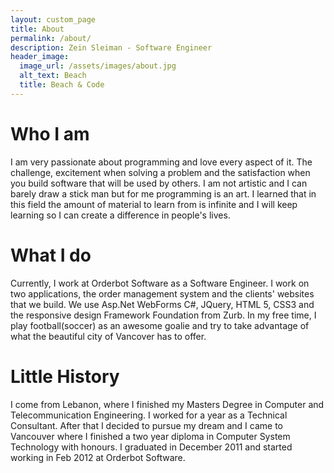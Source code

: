 ```yaml
---
layout: custom_page
title: About
permalink: /about/
description: Zein Sleiman - Software Engineer
header_image:
  image_url: /assets/images/about.jpg
  alt_text: Beach
  title: Beach & Code
---
```


# Who I am
I am very passionate about programming and love every aspect of it. The challenge, excitement when solving a problem and the satisfaction when you build software that will be used by others. I am not artistic and I can barely draw a stick man but for me programming is an art. I learned that in this field the amount of material to learn from is infinite and I will keep learning so I can create a difference in people's lives.


# What I do
Currently, I work at Orderbot Software as a Software Engineer. I work on two applications, the order management system and the clients' websites that we build. We use Asp.Net WebForms C#, JQuery, HTML 5, CSS3 and the responsive design Framework Foundation from Zurb.
In my free time, I play football(soccer) as an awesome goalie and try to take advantage of what the beautiful city of Vancover has to offer.


# Little History
I come from Lebanon, where I finished my Masters Degree in Computer and Telecommunication Engineering. I worked for a year as a Technical Consultant. After that I decided to pursue my dream and I came to Vancouver where I finished a two year diploma in Computer System Technology with honours. I graduated in December 2011 and started working in Feb 2012 at Orderbot Software.
